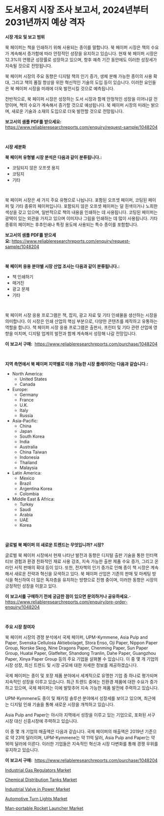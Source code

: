 <p><h1>도서용지 시장 조사 보고서, 2024년부터 2031년까지 예상 격자</h1></p><p><strong>시장 개요 및 보고 범위</strong></p>
<p><p>북 페이퍼는 책을 인쇄하기 위해 사용되는 종이를 말합니다. 북 페이퍼 시장은 책의 수요가 계속해서 증가함에 따라 안정적인 성장을 유지하고 있습니다. 현재 북 페이퍼 시장은 12.3%의 연평균 성장률로 성장하고 있으며, 향후 예측 기간 동안에도 이러한 성장세가 지속될 것으로 전망됩니다. </p><p>북 페이퍼 시장의 주요 동향은 디지털 책의 인기 증가, 생체 분해 가능한 종이의 사용 확대, 그리고 책의 품질 향상을 위한 혁신적인 기술의 도입 등이 있습니다. 이러한 요인들은 북 페이퍼 시장을 미래에 더욱 발전시킬 것으로 예측됩니다.</p><p>전반적으로, 북 페이퍼 시장은 성장하는 도서 시장과 함께 안정적인 성장을 이어나갈 전망이며, 책의 수요가 계속해서 증가할 것으로 예상됩니다. 북 페이퍼 시장의 미래는 밝으며, 새로운 기술과 소재의 도입으로 더욱 발전할 것으로 전망됩니다.</p></p>
<p><strong>보고서의 샘플 PDF를 받으세요:</strong> <a href="https://www.reliableresearchreports.com/enquiry/request-sample/1048204">https://www.reliableresearchreports.com/enquiry/request-sample/1048204</a></p>
<p>&nbsp;</p>
<p><strong>시장 세분화</strong></p>
<p><strong>북 페이퍼 유형별 시장 분석은 다음과 같이 분류됩니다.:</strong></p>
<p><ul><li>코팅되지 않은 오프셋 용지</li><li>코팅지</li><li>기타</li></ul></p>
<p>&nbsp;</p>
<p><p>북 페이퍼 시장은 세 가지 주요 유형으로 나뉩니다. 포함된 오프셋 페이퍼, 코팅된 페이퍼 및 기타 종류의 페이퍼입니다. 포함되지 않은 오프셋 페이퍼는 덜 흰색이거나 노희한 색상을 갖고 있으며, 일반적으로 책의 내용을 인쇄하는 데 사용됩니다. 코팅된 페이퍼는 광택이 있는 외관을 가지고 있으며 이미지나 그림을 인쇄하는 데 많이 사용됩니다. 기타 종류의 페이퍼는 후추인쇄나 특정 용도에 사용되는 특수 종이를 포함합니다.</p></p>
<p><strong>보고서의 샘플 PDF를 받으세요:</strong>&nbsp;<a href="https://www.reliableresearchreports.com/enquiry/request-sample/1048204">https://www.reliableresearchreports.com/enquiry/request-sample/1048204</a></p>
<p>&nbsp;</p>
<p><strong> 북 페이퍼 응용 분야별 시장 산업 조사는 다음과 같이 분류됩니다.:</strong></p>
<p><ul><li>책 인쇄하기</li><li>매거진</li><li>광고 문제</li><li>기타</li></ul></p>
<p>&nbsp;</p>
<p><p>북 페이퍼 시장 응용 프로그램은 책, 잡지, 광고 자료 및 기타 인쇄물을 생산하는 시장을 의미합니다. 이 시장은 인쇄 산업의 핵심 부분으로, 다양한 콘텐츠를 제작하고 유통하는 역할을 합니다. 책 페이퍼 시장 응용 프로그램은 출판사, 프린터 및 기타 관련 산업에 영향을 미치며, 디지털 업계의 발전과 함께 계속해서 성장해 나갈 전망입니다.</p></p>
<p><strong>이 보고서 구매:</strong>&nbsp; <a href="https://www.reliableresearchreports.com/purchase/1048204">https://www.reliableresearchreports.com/purchase/1048204</a></p>
<p>&nbsp;</p>
<p><strong>지역 측면에서 북 페이퍼 지역별로 이용 가능한 시장 플레이어는 다음과 같습니다.:</strong></p>
<p><ul>
    <li>
        North America:
        <ul>
            <li>United States</li>
            <li>Canada</li>
        </ul>
    </li>
    <li>
        Europe:
        <ul>
            <li>Germany</li>
            <li>France</li>
            <li>U.K.</li>
            <li>Italy</li>
            <li>Russia</li>
        </ul>
    </li>
    <li>
        Asia-Pacific:
        <ul>
            <li>China</li>
            <li>Japan</li>
            <li>South Korea</li>
            <li>India</li>
            <li>Australia</li>
            <li>China Taiwan</li>
            <li>Indonesia</li>
            <li>Thailand</li>
            <li>Malaysia</li>
        </ul>
    </li>
    <li>
        Latin America:
        <ul>
            <li>Mexico</li>
            <li>Brazil</li>
            <li>Argentina Korea</li>
            <li>Colombia</li>
        </ul>
    </li>
    <li>
        Middle East & Africa:
        <ul>
            <li>Turkey</li>
            <li>Saudi</li>
            <li>Arabia</li>
            <li>UAE</li>
            <li>Korea</li>
        </ul>
    </li>
    </ul></p>
<p>&nbsp;</p>
<p><strong>글로벌 북 페이퍼 의 새로운 트렌드는 무엇입니까? 시장?</strong></p>
<p><p>글로벌 북 페이퍼 시장에서 현재 나타난 발전과 동향은 디지털 출판 기술을 통한 인터랙티브 경험과 환경 친화적인 재료 사용 강조, 지속 가능한 출판 제품 수요 증가, 그리고 온라인 서적 판매의 확대 등이 있다. 또한, 전자책의 인기 증가로 인해 종이 책 시장은 계속해서 새로운 전략과 혁신을 모색하고 있다. 북 페이퍼 산업은 기존의 판매 및 마케팅 방식을 혁신하여 더 많은 독자층을 유치하는 방향으로 진행 중이며, 이러한 동향은 시장의 긍정적인 성장을 이끌고 있다.</p></p>
<p><strong>이 보고서를 구매하기 전에 궁금한 점이 있으면 문의하거나 공유하세요.</strong>- <a href="https://www.reliableresearchreports.com/enquiry/pre-order-enquiry/1048204">https://www.reliableresearchreports.com/enquiry/pre-order-enquiry/1048204</a></p>
<p>&nbsp;</p>
<p><strong>주요 시장 참여자</strong></p>
<p><p>북 페이퍼 시장의 경쟁 분석에서 국제 페이퍼, UPM-Kymmene, Asia Pulp and Paper, Svenska Cellulosa Aktiebolaget, Stora Enso, Oji Paper, Nippon Paper Group, Norske Skog, Nine Dragons Paper, Chenming Paper, Sun Paper Group, Huatai Paper, Glatfelter, Shandong Tranlin, Dahe Paper, Guangzhou Paper, Xinya Paper Group 등의 주요 기업을 살펴볼 수 있습니다. 이 중 몇 개 기업의 시장 성장, 최신 트렌드 및 시장 규모에 대한 자세한 정보를 제공하겠습니다.</p><p>국제 페이퍼는 종이 및 포장 제품 분야에서 세계적으로 유명한 기업 중 하나로 평가되며 지속적인 성장을 이루고 있습니다. 최근 트렌드 중에는 친환경 제품에 대한 수요가 증가하고 있으며, 국제 페이퍼는 이에 발맞추어 지속 가능한 제품 발전에 주력하고 있습니다.</p><p>UPM-Kymmene도 종이 및 패키징 솔루션 분야에서 성장세를 보이고 있으며, 최근에는 디지털 인쇄 기술을 통해 새로운 시장을 개척하고 있습니다.</p><p>Asia Pulp and Paper는 아시아 지역에서 성장을 이루고 있는 기업으로, 포화된 서구 시장 대신 신흥시장에 주력하고 있습니다.</p><p>이 중 몇 개 기업의 매출액은 다음과 같습니다. 국제 페이퍼의 매출액은 2019년 기준으로 약 23억 달러이며, UPM-Kymmene는 약 11억 달러, Asia Pulp and Paper는 약 16억 달러에 이른다. 이러한 기업들은 지속적인 혁신과 시장 다변화를 통해 경쟁 우위를 유지하고 있습니다.</p></p>
<p><strong>이 보고서 구매:</strong>&nbsp;&nbsp;<a href="https://www.reliableresearchreports.com/purchase/1048204">https://www.reliableresearchreports.com/purchase/1048204</a></p>
<p><p><a href="https://issuu.com/reportprime-2/docs/industrial-gas-regulators-market-size-2030.pptx">Industrial Gas Regulators Market</a></p><p><a href="https://chivalrous-flock-a86.notion.site/Chemical-Distribution-Tanks-Market-Size-Market-Trends-and-Growth-Outlook-forecasted-for-period-fro-d179f46ff8a04c86844ed34b27af101b">Chemical Distribution Tanks Market</a></p><p><a href="https://issuu.com/reportprime-2/docs/industrial-valve-in-power-market-size-2030.pptx">Industrial Valve in Power Market</a></p><p><a href="https://view.publitas.com/reportprime-1/automotive-turn-lights-market-size-focuses-on-market-dynamics-in-depth-analysis-and-future-projections-of-its-market-forecasted-for-period-from-2023-to-2030/">Automotive Turn Lights Market</a></p><p><a href="https://view.publitas.com/reportprime-1/man-portable-rocket-launcher-market-dynamics-2023-2030-also-about-its-market-trends-projections-and-opportunities/">Man-portable Rocket Launcher Market</a></p></p>
